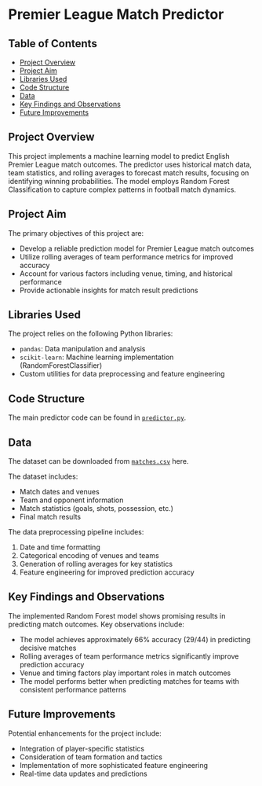 # Premier League Match Predictor

## Table of Contents
- [Project Overview](#project-overview)
- [Project Aim](#project-aim)
- [Libraries Used](#libraries-used)
- [Code Structure](#code-structure)
- [Data](#data)
- [Key Findings and Observations](#key-findings-and-observations)
- [Future Improvements](#future-improvements)


## Project Overview
This project implements a machine learning model to predict English Premier League match outcomes. The predictor uses historical match data, team statistics, and rolling averages to forecast match results, focusing on identifying winning probabilities. The model employs Random Forest Classification to capture complex patterns in football match dynamics.

## Project Aim
The primary objectives of this project are:
* Develop a reliable prediction model for Premier League match outcomes
* Utilize rolling averages of team performance metrics for improved accuracy
* Account for various factors including venue, timing, and historical performance
* Provide actionable insights for match result predictions

## Libraries Used
The project relies on the following Python libraries:
* `pandas`: Data manipulation and analysis
* `scikit-learn`: Machine learning implementation (RandomForestClassifier)
* Custom utilities for data preprocessing and feature engineering

## Code Structure
The main predictor code can be found in [`predictor.py`](./predictor.py). 

## Data
The dataset can be downloaded from [`matches.csv`](./data/matches.csv) here.

The dataset includes:
* Match dates and venues
* Team and opponent information
* Match statistics (goals, shots, possession, etc.)
* Final match results

The data preprocessing pipeline includes:
1. Date and time formatting
2. Categorical encoding of venues and teams
3. Generation of rolling averages for key statistics
4. Feature engineering for improved prediction accuracy

## Key Findings and Observations
The implemented Random Forest model shows promising results in predicting match outcomes. Key observations include:
* The model achieves approximately 66% accuracy (29/44) in predicting decisive matches
* Rolling averages of team performance metrics significantly improve prediction accuracy
* Venue and timing factors play important roles in match outcomes
* The model performs better when predicting matches for teams with consistent performance patterns

## Future Improvements
Potential enhancements for the project include:
* Integration of player-specific statistics
* Consideration of team formation and tactics
* Implementation of more sophisticated feature engineering
* Real-time data updates and predictions
